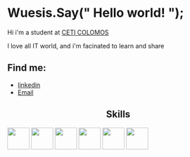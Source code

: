  
<h1 style="align-content: center;">Wuesis.Say(" Hello world! ");</h1>
<p>Hi i'm a student at <a href="https://www.colomos.ceti.mx/">CETI COLOMOS</a></p>
<p>I love all IT world, and i'm facinated to learn and share</p>
<h2 style="align-content: center;">Find me:</h2>
<ul>
  <li><a href="https://www.linkedin.com/in/itsvan-moreno-6815941a0/">linkedin</a></li>
  <li><a href="mailto:wuesis983@gmail.com">Email</a></li>
</ul>
<h2 style="text-align: center;">Skills</h2>
<p>
 <a> <img src="https://raw.githubusercontent.com/wuesis/wuesis/main/skills/c.png" height="50px" style="max-width:100%;"> </a>
 <a> <img src="https://raw.githubusercontent.com/wuesis/wuesis/main/skills/cpp.png" height="50px" style="max-width:100%;"> </a>
 <a> <img src="https://raw.githubusercontent.com/wuesis/wuesis/main/skills/csharp.png" height="50px" style="max-width:100%;"> </a> 
 <a> <img src="https://raw.githubusercontent.com/wuesis/wuesis/main/skills/java.png" height="50px" style="max-width:100%;"> </a>
  <a> <img src="https://raw.githubusercontent.com/wuesis/wuesis/main/skills/typescript.png" height="50px" style="max-width:100%;"> </a>
 <a> <img src="https://raw.githubusercontent.com/wuesis/wuesis/main/skills/node.png" height="50px" style="max-width:100%;"> </a> 
</p>

